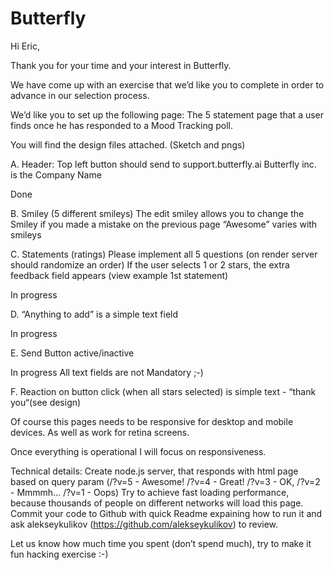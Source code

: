 # Butterfly

Hi Eric,

Thank you for your time and your interest in Butterfly.

We have come up with an exercise that we’d like you to complete in order to advance in our selection process.

We’d like you to set up the following page: 
The 5 statement page that a user finds once he has responded to a Mood Tracking poll.

You will find the design files attached. (Sketch and pngs)

A. Header:
Top left button should send to support.butterfly.ai
Butterfly inc. is the Company Name

Done

B. Smiley (5 different smileys)
The edit smiley allows you to change the Smiley if you made a mistake on the previous page
“Awesome” varies with smileys



C. Statements (ratings)
Please implement all 5 questions (on render server should randomize an order)
If the user selects 1 or 2 stars, the extra feedback field appears (view example 1st statement)

In progress

D. “Anything to add” is a simple text field

In progress

E. Send Button active/inactive 

In progress
All text fields are not Mandatory ;-)

F. Reaction on button click (when all stars selected) is simple text - “thank you“(see design)

Of course this pages needs to be responsive for desktop and mobile devices. As well as work for retina screens.

Once everything is operational I will focus on responsiveness.

Technical details:
Create node.js server, that responds with html page based on query param (/?v=5 - Awesome! /?v=4 - Great! /?v=3 - OK, /?v=2 - Mmmmh... /?v=1 - Oops)
Try to achieve fast loading performance, because thousands of people on different networks will load this page.
Commit your code to Github with quick Readme expaining how to run it and ask alekseykulikov (https://github.com/alekseykulikov) to review.

Let us know how much time you spent (don’t spend much), try to make it fun hacking exercise :-)